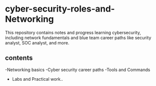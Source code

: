 # cyber-security-roles-and-Networking
This repository contains notes and progress learning cybersecurity, including network fundamentals and blue team career paths like security analyst, SOC analyst, and more.
## contents
-Networking basics
-Cyber security career paths
-Tools and Commands
- Labs and Practical work..
